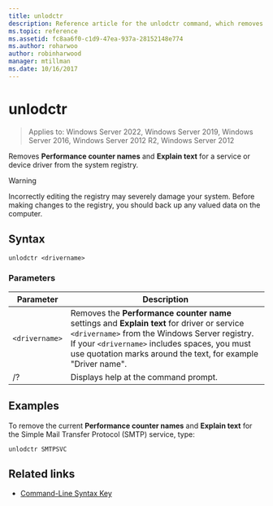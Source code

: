 ```yaml
---
title: unlodctr
description: Reference article for the unlodctr command, which removes Performance counter names and Explain text for a service or device driver from the system registry.
ms.topic: reference
ms.assetid: fc8aa6f0-c1d9-47ea-937a-28152148e774
ms.author: roharwoo
author: robinharwood
manager: mtillman
ms.date: 10/16/2017
---
```


# unlodctr

>Applies to: Windows Server 2022, Windows Server 2019, Windows Server 2016, Windows Server 2012 R2, Windows Server 2012

Removes **Performance counter names** and **Explain text** for a service or device driver from the system registry.

> [!WARNING]
> Incorrectly editing the registry may severely damage your system. Before making changes to the registry, you should back up any valued data on the computer.

## Syntax

```
unlodctr <drivername>
```

### Parameters

| Parameter | Description |
|--|--|
| `<drivername>` | Removes the **Performance counter name** settings and **Explain text** for driver or service `<drivername>` from the Windows Server registry. If your `<drivername>` includes spaces, you must use quotation marks around the text, for example "Driver name". |
| /? | Displays help at the command prompt. |

## Examples

To remove the current **Performance counter names** and **Explain text** for the Simple Mail Transfer Protocol (SMTP) service, type:

```
unlodctr SMTPSVC
```

## Related links

- [Command-Line Syntax Key](command-line-syntax-key.md)
